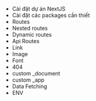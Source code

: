 - Cài đặt dự án NextJS
- Cài đặt các packages cần thiết
- Routes
- Nested routes
- Dynamic routes
- Api Routes
- Link
- Image
- Font
- 404
- custom \_document
- custom \_app
- Data Fetching
- ENV
